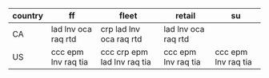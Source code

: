 |country|ff|fleet|retail|su|
|-|-|-|-|-|
| CA      | lad lnv oca raq rtd | crp lad lnv oca raq rtd     | lad lnv oca raq rtd |                     |
| US      | ccc epm lnv raq tia | ccc crp epm lad lnv raq tia | ccc epm lnv raq tia | ccc epm lnv raq tia |
